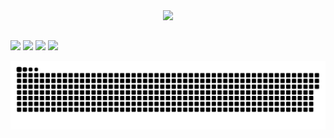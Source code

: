 <div align="center">
  <a href="https://github.com/sxtnxd">
  <img height="180em" src="https://github-readme-stats.vercel.app/api?username=sxtnxd&show_icons=true&theme=dracula&include_all_commits=true&count_private=true"/>
<!--   <img height="180em" src="https://github-readme-stats.vercel.app/api/top-langs/?username=sxtnxd&layout=compact&langs_count=7&theme=dracula"/> -->
</div>
  
  ##
 
<div> 
  <a href="https://www.instagram.com/dzntzs/" target="_blank"><img src="https://img.shields.io/badge/-Instagram-%23E4405F?style=for-the-badge&logo=instagram&logoColor=white" target="_blank"></a>
 	<a href="https://www.linkedin.com/in/emilly-dantas-de-paula-e-silva-7b3345203/" target="_blank"><img src="https://img.shields.io/badge/LinkedIn-0077B5?style=for-the-badge&logo=linkedin&logoColor=white" target="_blank"></a>
 <a href="https://www.reddit.com/user/sxtnxdd" target="_blank"><img src="https://img.shields.io/badge/Reddit-FF4500?style=for-the-badge&logo=reddit&logoColor=white" target="_blank"></a> 
  <a href = "mailto:emillydpes@gmail.com"><img src="https://img.shields.io/badge/-Gmail-%23333?style=for-the-badge&logo=gmail&logoColor=white" target="_blank"></a>

 
  ![Snake animation](https://github.com/sxtnxd/sxtnxd/blob/output/github-contribution-grid-snake.svg)
 
</div>
